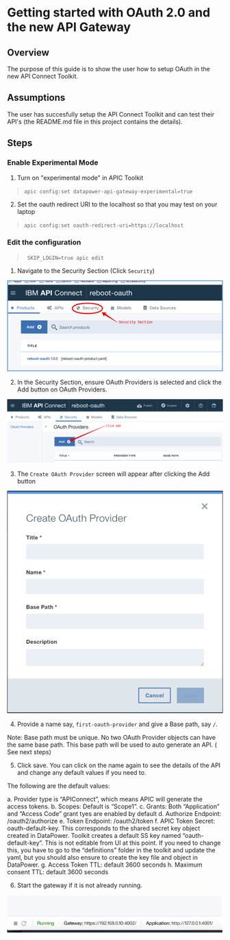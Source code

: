 # Getting started with OAuth 2.0 and the new API Gateway

## Overview
The purpose of this guide is to show the user how to setup OAuth in the new API Connect Toolkit.

## Assumptions
The user has succesfully setup the API Connect Toolkit and can test their API's (the README.md file in this project contains the details).

## Steps

### Enable Experimental Mode

1. Turn on "experimental mode" in APIC Toolkit 

> ```apic config:set datapower-api-gateway-experimental=true```

2. Set the oauth redirect URI to the localhost so that you may test on your laptop

> ```apic config:set oauth-redirect-uri=https://localhost``` 

### Edit the configuration

> ``` SKIP_LOGIN=true apic edit```

1. Navigate to the Security Section (Click ```Security```)

![Image of Datapower Reboot](/images/oauth20/security_section.png)

2. In the Security Section, ensure OAuth Providers is selected and click the Add button on OAuth Providers.

![Image of Datapower Reboot](/images/oauth20/security-oauth.png)

3. The ```Create OAuth Provider``` screen will appear after clicking the Add button

![Image of Datapower Reboot](/images/oauth20/oauth_provider.png)

4. Provide a name say, ```first-oauth-provider``` and give a Base path, say ```/```.

Note: Base path must be unique. No two OAuth Provider objects can have the same base path. This base path will be used to auto generate an API. ( See next steps)

5.	Click save. You can click on the name again to see the details of the API and change any default values if you need to.

The following are the default values:

  a.	Provider type is “APIConnect”, which means APIC will generate the access tokens.
  b.	Scopes: Default is “Scope1”.
  c.	Grants: Both “Application” and “Access Code” grant tyes are enabled by default
  d.	Authorize Endpoint: /oauth2/authorize
  e.	Token Endpoint: /oauth2/token
  f.  APIC Token Secret: oauth-default-key.  This corresponds to the shared secret key object created in DataPower. Toolkit creates a default SS key named “oauth-default-key”. This is not editable from UI at this point. If you need to change this, you have to go to the “definitions” folder in the toolkit and update the yaml, but you should also ensure to create the key file and object in DataPower.
  g.	Access Token TTL: default 3600 seconds
  h.	Maximum consent TTL: default 3600 seconds

6. Start the gateway if it is not already running.

![Image of Datapower Reboot](/images/oauth20/running.png)








